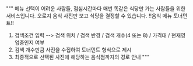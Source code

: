 """
메뉴 선택이 어려운 사람들, 점심시간마다 매번 똑같은 식당만 가는 사람들을 위한 서비스입니다.
오로지 음식 사진만 보고 식당을 결정할 수 있습니다.
!!음식 메뉴 토너먼트!!

1. 검색조건 입력 --> 검색 위치 / 검색 반경 / 검색 개수(4 또는 8) / 가격대 / 현재영업중인지 여부
2. 검색 개수만큼 사진을 수집하여 토너먼트 형식으로 제시
3. 최종적으로 선택된 사진에 해당하는 음식점까지의 경로 안내
"""
